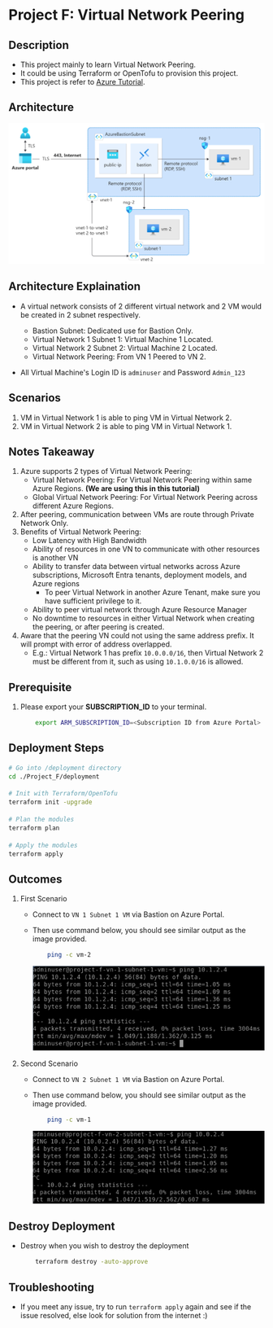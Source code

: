 # Project F: Virtual Network Peering

## Description

- This project mainly to learn Virtual Network Peering.
- It could be using Terraform or OpenTofu to provision this project.
- This project is refer to [Azure Tutorial](https://learn.microsoft.com/en-us/azure/virtual-network/tutorial-connect-virtual-networks-portal).

## Architecture

![Architecture Diagram](./images/architecture.png)

## Architecture Explaination

- A virtual network consists of 2 different virtual network and 2 VM would be created in 2 subnet respectively.
  - Bastion Subnet: Dedicated use for Bastion Only.
  - Virtual Network 1 Subnet 1: Virtual Machine 1 Located.
  - Virtual Network 2 Subnet 2: Virtual Machine 2 Located.
  - Virtual Network Peering: From VN 1 Peered to VN 2.

- All Virtual Machine's Login ID is `adminuser` and Password `Admin_123`

## Scenarios

1. VM in Virtual Network 1 is able to ping VM in Virtual Network 2.
2. VM in Virtual Network 2 is able to ping VM in Virtual Network 1.

## Notes Takeaway

1. Azure supports 2 types of Virtual Network Peering:
    - Virtual Network Peering: For Virtual Network Peering within same Azure Regions. __(We are using this in this tutorial)__
    - Global Virtual Network Peering: For Virtual Network Peering across different Azure Regions.
2. After peering, communication between VMs are route through Private Network Only.
3. Benefits of Virtual Network Peering:
    - Low Latency with High Bandwidth
    - Ability of resources in one VN to communicate with other resources is another VN
    - Ability to transfer data between virtual networks across Azure subscriptions, Microsoft Entra tenants, deployment models, and Azure regions
        - To peer Virtual Network in another Azure Tenant, make sure you have sufficient privilege to it.
    - Ability to peer virtual network through Azure Resource Manager
    - No downtime to resources in either Virtual Network when creating the peering, or after peering is created.
4. Aware that the peering VN could not using the same address prefix. It will prompt with error of address overlapped.
    - E.g.: Virtual Network 1 has prefix `10.0.0.0/16`, then Virtual Network 2 must be different from it, such as using `10.1.0.0/16` is allowed.

## Prerequisite

1. Please export your __SUBSCRIPTION_ID__ to your terminal.

    ```bash
        export ARM_SUBSCRIPTION_ID=<Subscription ID from Azure Portal>
    ```

## Deployment Steps

```bash
# Go into /deployment directory
cd ./Project_F/deployment

# Init with Terraform/OpenTofu
terraform init -upgrade

# Plan the modules
terraform plan

# Apply the modules
terraform apply
```

## Outcomes

1. First Scenario
    - Connect to `VN 1 Subnet 1 VM` via Bastion on Azure Portal.
    - Then use command below, you should see similar output as the image provided.

        ```bash
            ping -c vm-2
        ```

        ![VM-1-ping-VM-2](./images/vm1-ping-vm2.png)

2. Second Scenario
    - Connect to `VN 2 Subnet 1 VM` via Bastion on Azure Portal.
    - Then use command below, you should see similar output as the image provided.

        ```bash
            ping -c vm-1
        ```

        ![VM-2-ping-VM-1](./images/vm2-ping-vm1.png)

## Destroy Deployment

- Destroy when you wish to destroy the deployment

    ```bash
        terraform destroy -auto-approve
    ```

## Troubleshooting

- If you meet any issue, try to run `terraform apply` again and see if the issue resolved, else look for solution from the internet :)
